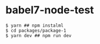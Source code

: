 # babel7-node-test

```console
$ yarn ## npm instalml
$ cd packages/package-1
$ yarn dev ## npm run dev
```
